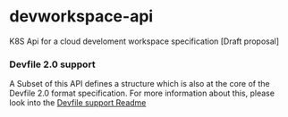 # devworkspace-api

K8S Api for a cloud develoment workspace specification [Draft proposal]

### Devfile 2.0 support

A Subset of this API defines a structure which is also at the core of the Devfile 2.0 format specification.
For more information about this, please look into
the [Devfile support Readme](devfile-support/README.md)